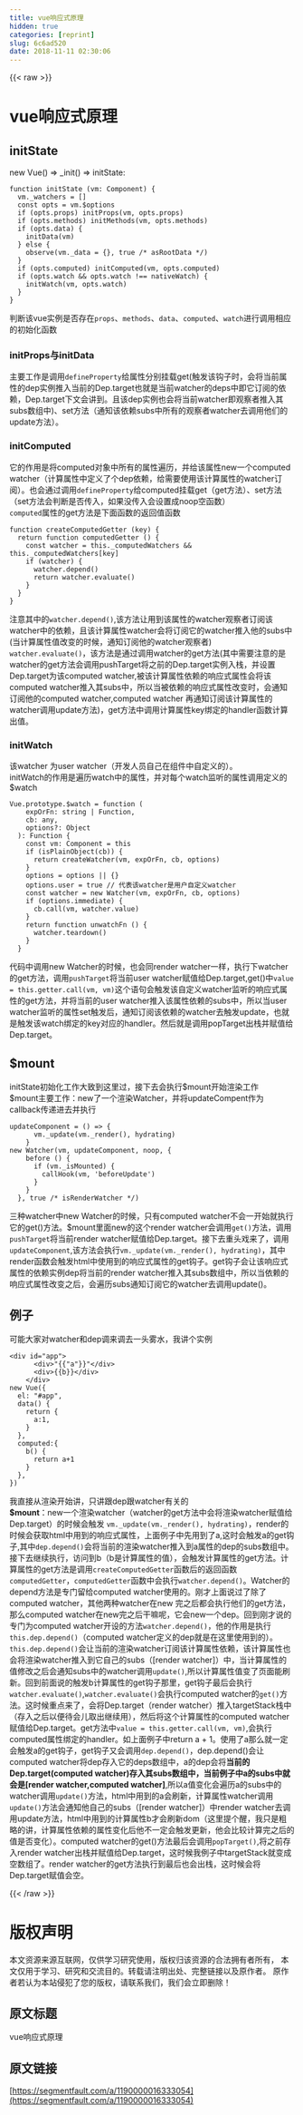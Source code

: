 ```yaml
---
title: vue响应式原理
hidden: true
categories: [reprint]
slug: 6c6ad520
date: 2018-11-11 02:30:06
---
```


{{< raw >}}
<h1 id="articleHeader0">vue&#x54CD;&#x5E94;&#x5F0F;&#x539F;&#x7406;</h1><h2 id="articleHeader1">initState</h2><p>new Vue() =&gt; _init() =&gt; initState:</p><div class="widget-codetool" style="display:none"><div class="widget-codetool--inner"><span class="selectCode code-tool" data-toggle="tooltip" data-placement="top" title="" data-original-title="&#x5168;&#x9009;"></span> <span type="button" class="copyCode code-tool" data-toggle="tooltip" data-placement="top" data-clipboard-text="function initState (vm: Component) {
  vm._watchers = []
  const opts = vm.$options
  if (opts.props) initProps(vm, opts.props)
  if (opts.methods) initMethods(vm, opts.methods)
  if (opts.data) {
    initData(vm)
  } else {
    observe(vm._data = {}, true /* asRootData */)
  }
  if (opts.computed) initComputed(vm, opts.computed)
  if (opts.watch &amp;&amp; opts.watch !== nativeWatch) {
    initWatch(vm, opts.watch)
  }
}" title="" data-original-title="&#x590D;&#x5236;"></span> <span type="button" class="saveToNote code-tool" data-toggle="tooltip" data-placement="top" title="" data-original-title="&#x653E;&#x8FDB;&#x7B14;&#x8BB0;"></span></div></div><pre class="javascript hljs"><code class="javascript"><span class="hljs-function"><span class="hljs-keyword">function</span> <span class="hljs-title">initState</span> (<span class="hljs-params">vm: Component</span>) </span>{
  vm._watchers = []
  <span class="hljs-keyword">const</span> opts = vm.$options
  <span class="hljs-keyword">if</span> (opts.props) initProps(vm, opts.props)
  <span class="hljs-keyword">if</span> (opts.methods) initMethods(vm, opts.methods)
  <span class="hljs-keyword">if</span> (opts.data) {
    initData(vm)
  } <span class="hljs-keyword">else</span> {
    observe(vm._data = {}, <span class="hljs-literal">true</span> <span class="hljs-comment">/* asRootData */</span>)
  }
  <span class="hljs-keyword">if</span> (opts.computed) initComputed(vm, opts.computed)
  <span class="hljs-keyword">if</span> (opts.watch &amp;&amp; opts.watch !== nativeWatch) {
    initWatch(vm, opts.watch)
  }
}</code></pre><p>&#x5224;&#x65AD;&#x8BE5;vue&#x5B9E;&#x4F8B;&#x662F;&#x5426;&#x5B58;&#x5728;<code>props</code>&#x3001;<code>methods</code>&#x3001;<code>data</code>&#x3001;<code>computed</code>&#x3001;<code>watch</code>&#x8FDB;&#x884C;&#x8C03;&#x7528;&#x76F8;&#x5E94;&#x7684;&#x521D;&#x59CB;&#x5316;&#x51FD;&#x6570;</p><h3 id="articleHeader2"><strong>initProps&#x4E0E;initData</strong></h3><p>&#x4E3B;&#x8981;&#x5DE5;&#x4F5C;&#x662F;&#x8C03;&#x7528;<code>defineProperty</code>&#x7ED9;&#x5C5E;&#x6027;&#x5206;&#x522B;&#x6302;&#x8F7D;get(&#x89E6;&#x53D1;&#x8BE5;&#x94A9;&#x5B50;&#x65F6;&#xFF0C;&#x4F1A;&#x5C06;&#x5F53;&#x524D;&#x5C5E;&#x6027;&#x7684;dep&#x5B9E;&#x4F8B;&#x63A8;&#x5165;&#x5F53;&#x524D;&#x7684;Dep.target&#x4E5F;&#x5C31;&#x662F;&#x5F53;&#x524D;watcher&#x7684;deps&#x4E2D;&#x5373;&#x5B83;&#x8BA2;&#x9605;&#x7684;&#x4F9D;&#x8D56;&#xFF0C;Dep.target&#x4E0B;&#x6587;&#x4F1A;&#x8BB2;&#x5230;&#x3002;&#x4E14;&#x8BE5;dep&#x5B9E;&#x4F8B;&#x4E5F;&#x4F1A;&#x5C06;&#x5F53;&#x524D;watcher&#x5373;&#x89C2;&#x5BDF;&#x8005;&#x63A8;&#x5165;&#x5176;subs&#x6570;&#x7EC4;&#x4E2D;)&#x3001;set&#x65B9;&#x6CD5;&#xFF08;&#x901A;&#x77E5;&#x8BE5;&#x4F9D;&#x8D56;subs&#x4E2D;&#x6240;&#x6709;&#x7684;&#x89C2;&#x5BDF;&#x8005;watcher&#x53BB;&#x8C03;&#x7528;&#x4ED6;&#x4EEC;&#x7684;update&#x65B9;&#x6CD5;&#xFF09;&#x3002;</p><h3 id="articleHeader3"><strong>initComputed</strong></h3><p>&#x5B83;&#x7684;&#x4F5C;&#x7528;&#x662F;&#x5C06;computed&#x5BF9;&#x8C61;&#x4E2D;&#x6240;&#x6709;&#x7684;&#x5C5E;&#x6027;&#x904D;&#x5386;&#xFF0C;&#x5E76;&#x7ED9;&#x8BE5;&#x5C5E;&#x6027;new&#x4E00;&#x4E2A;computed watcher&#xFF08;&#x8BA1;&#x7B97;&#x5C5E;&#x6027;&#x4E2D;&#x5B9A;&#x4E49;&#x4E86;&#x4E2A;dep&#x4F9D;&#x8D56;&#xFF0C;&#x7ED9;&#x9700;&#x8981;&#x4F7F;&#x7528;&#x8BE5;&#x8BA1;&#x7B97;&#x5C5E;&#x6027;&#x7684;watcher&#x8BA2;&#x9605;&#xFF09;&#x3002;&#x4E5F;&#x4F1A;&#x901A;&#x8FC7;&#x8C03;&#x7528;<code>defineProperty</code>&#x7ED9;computed&#x6302;&#x8F7D;get&#xFF08;get&#x65B9;&#x6CD5;&#xFF09;&#x3001;set&#x65B9;&#x6CD5;&#xFF08;set&#x65B9;&#x6CD5;&#x4F1A;&#x5224;&#x65AD;&#x662F;&#x5426;&#x4F20;&#x5165;&#xFF0C;&#x5982;&#x679C;&#x6CA1;&#x4F20;&#x5165;&#x4F1A;&#x8BBE;&#x7F6E;&#x6210;noop&#x7A7A;&#x51FD;&#x6570;&#xFF09;<br><code>computed</code>&#x5C5E;&#x6027;&#x7684;get&#x65B9;&#x6CD5;&#x662F;&#x4E0B;&#x9762;&#x51FD;&#x6570;&#x7684;&#x8FD4;&#x56DE;&#x503C;&#x51FD;&#x6570;</p><div class="widget-codetool" style="display:none"><div class="widget-codetool--inner"><span class="selectCode code-tool" data-toggle="tooltip" data-placement="top" title="" data-original-title="&#x5168;&#x9009;"></span> <span type="button" class="copyCode code-tool" data-toggle="tooltip" data-placement="top" data-clipboard-text="function createComputedGetter (key) {
  return function computedGetter () {
    const watcher = this._computedWatchers &amp;&amp; this._computedWatchers[key]
    if (watcher) {
      watcher.depend()
      return watcher.evaluate()
    }
  }
}" title="" data-original-title="&#x590D;&#x5236;"></span> <span type="button" class="saveToNote code-tool" data-toggle="tooltip" data-placement="top" title="" data-original-title="&#x653E;&#x8FDB;&#x7B14;&#x8BB0;"></span></div></div><pre class="javascript hljs"><code class="javascript"><span class="hljs-function"><span class="hljs-keyword">function</span> <span class="hljs-title">createComputedGetter</span> (<span class="hljs-params">key</span>) </span>{
  <span class="hljs-keyword">return</span> <span class="hljs-function"><span class="hljs-keyword">function</span> <span class="hljs-title">computedGetter</span> (<span class="hljs-params"></span>) </span>{
    <span class="hljs-keyword">const</span> watcher = <span class="hljs-keyword">this</span>._computedWatchers &amp;&amp; <span class="hljs-keyword">this</span>._computedWatchers[key]
    <span class="hljs-keyword">if</span> (watcher) {
      watcher.depend()
      <span class="hljs-keyword">return</span> watcher.evaluate()
    }
  }
}</code></pre><p>&#x6CE8;&#x610F;&#x5176;&#x4E2D;&#x7684;<code>watcher.depend()</code>,&#x8BE5;&#x65B9;&#x6CD5;&#x8BA9;&#x7528;&#x5230;&#x8BE5;&#x5C5E;&#x6027;&#x7684;watcher&#x89C2;&#x5BDF;&#x8005;&#x8BA2;&#x9605;&#x8BE5;watcher&#x4E2D;&#x7684;&#x4F9D;&#x8D56;&#xFF0C;&#x4E14;&#x8BE5;&#x8BA1;&#x7B97;&#x5C5E;&#x6027;watcher&#x4F1A;&#x5C06;&#x8BA2;&#x9605;&#x5B83;&#x7684;watcher&#x63A8;&#x5165;&#x4ED6;&#x7684;subs&#x4E2D;(&#x5F53;&#x8BA1;&#x7B97;&#x5C5E;&#x6027;&#x503C;&#x6539;&#x53D8;&#x7684;&#x65F6;&#x5019;&#xFF0C;&#x901A;&#x77E5;&#x8BA2;&#x9605;&#x4ED6;&#x7684;watcher&#x89C2;&#x5BDF;&#x8005;)<br><code>watcher.evaluate()</code>&#xFF0C;&#x8BE5;&#x65B9;&#x6CD5;&#x662F;&#x901A;&#x8FC7;&#x8C03;&#x7528;watcher&#x7684;get&#x65B9;&#x6CD5;(&#x5176;&#x4E2D;&#x9700;&#x8981;&#x6CE8;&#x610F;&#x7684;&#x662F;watcher&#x7684;get&#x65B9;&#x6CD5;&#x4F1A;&#x8C03;&#x7528;pushTarget&#x5C06;&#x4E4B;&#x524D;&#x7684;Dep.target&#x5B9E;&#x4F8B;&#x5165;&#x6808;&#xFF0C;&#x5E76;&#x8BBE;&#x7F6E;Dep.target&#x4E3A;&#x8BE5;computed watcher,&#x88AB;&#x8BE5;&#x8BA1;&#x7B97;&#x5C5E;&#x6027;&#x4F9D;&#x8D56;&#x7684;&#x54CD;&#x5E94;&#x5F0F;&#x5C5E;&#x6027;&#x4F1A;&#x5C06;&#x8BE5;computed watcher&#x63A8;&#x5165;&#x5176;subs&#x4E2D;&#xFF0C;&#x6240;&#x4EE5;&#x5F53;&#x88AB;&#x4F9D;&#x8D56;&#x7684;&#x54CD;&#x5E94;&#x5F0F;&#x5C5E;&#x6027;&#x6539;&#x53D8;&#x65F6;&#xFF0C;&#x4F1A;&#x901A;&#x77E5;&#x8BA2;&#x9605;&#x4ED6;&#x7684;computed watcher,computed watcher &#x518D;&#x901A;&#x77E5;&#x8BA2;&#x9605;&#x8BE5;&#x8BA1;&#x7B97;&#x5C5E;&#x6027;&#x7684;watcher&#x8C03;&#x7528;update&#x65B9;&#x6CD5;)&#xFF0C;get&#x65B9;&#x6CD5;&#x4E2D;&#x8C03;&#x7528;&#x8BA1;&#x7B97;&#x5C5E;&#x6027;key&#x7ED1;&#x5B9A;&#x7684;handler&#x51FD;&#x6570;&#x8BA1;&#x7B97;&#x51FA;&#x503C;&#x3002;</p><h3 id="articleHeader4"><strong>initWatch</strong></h3><p>&#x8BE5;watcher &#x4E3A;user watcher&#xFF08;&#x5F00;&#x53D1;&#x4EBA;&#x5458;&#x81EA;&#x5DF1;&#x5728;&#x7EC4;&#x4EF6;&#x4E2D;&#x81EA;&#x5B9A;&#x4E49;&#x7684;&#xFF09;&#x3002;<br>initWatch&#x7684;&#x4F5C;&#x7528;&#x662F;&#x904D;&#x5386;watch&#x4E2D;&#x7684;&#x5C5E;&#x6027;&#xFF0C;&#x5E76;&#x5BF9;&#x6BCF;&#x4E2A;watch&#x76D1;&#x542C;&#x7684;&#x5C5E;&#x6027;&#x8C03;&#x7528;&#x5B9A;&#x4E49;&#x7684;$watch</p><div class="widget-codetool" style="display:none"><div class="widget-codetool--inner"><span class="selectCode code-tool" data-toggle="tooltip" data-placement="top" title="" data-original-title="&#x5168;&#x9009;"></span> <span type="button" class="copyCode code-tool" data-toggle="tooltip" data-placement="top" data-clipboard-text="Vue.prototype.$watch = function (
    expOrFn: string | Function,
    cb: any,
    options?: Object
  ): Function {
    const vm: Component = this
    if (isPlainObject(cb)) {
      return createWatcher(vm, expOrFn, cb, options)
    }
    options = options || {}
    options.user = true // &#x4EE3;&#x8868;&#x8BE5;watcher&#x662F;&#x7528;&#x6237;&#x81EA;&#x5B9A;&#x4E49;watcher
    const watcher = new Watcher(vm, expOrFn, cb, options)
    if (options.immediate) {
      cb.call(vm, watcher.value)
    }
    return function unwatchFn () {
      watcher.teardown()
    }
  }" title="" data-original-title="&#x590D;&#x5236;"></span> <span type="button" class="saveToNote code-tool" data-toggle="tooltip" data-placement="top" title="" data-original-title="&#x653E;&#x8FDB;&#x7B14;&#x8BB0;"></span></div></div><pre class="javascript hljs"><code class="javascript">Vue.prototype.$watch = <span class="hljs-function"><span class="hljs-keyword">function</span> (<span class="hljs-params">
    expOrFn: string | Function,
    cb: any,
    options?: Object
  </span>): <span class="hljs-title">Function</span> </span>{
    <span class="hljs-keyword">const</span> vm: Component = <span class="hljs-keyword">this</span>
    <span class="hljs-keyword">if</span> (isPlainObject(cb)) {
      <span class="hljs-keyword">return</span> createWatcher(vm, expOrFn, cb, options)
    }
    options = options || {}
    options.user = <span class="hljs-literal">true</span> <span class="hljs-comment">// &#x4EE3;&#x8868;&#x8BE5;watcher&#x662F;&#x7528;&#x6237;&#x81EA;&#x5B9A;&#x4E49;watcher</span>
    <span class="hljs-keyword">const</span> watcher = <span class="hljs-keyword">new</span> Watcher(vm, expOrFn, cb, options)
    <span class="hljs-keyword">if</span> (options.immediate) {
      cb.call(vm, watcher.value)
    }
    <span class="hljs-keyword">return</span> <span class="hljs-function"><span class="hljs-keyword">function</span> <span class="hljs-title">unwatchFn</span> (<span class="hljs-params"></span>) </span>{
      watcher.teardown()
    }
  }</code></pre><p>&#x4EE3;&#x7801;&#x4E2D;&#x8C03;&#x7528;new Watcher&#x7684;&#x65F6;&#x5019;&#xFF0C;&#x4E5F;&#x4F1A;&#x540C;render watcher&#x4E00;&#x6837;&#xFF0C;&#x6267;&#x884C;&#x4E0B;watcher&#x7684;get&#x65B9;&#x6CD5;&#xFF0C;&#x8C03;&#x7528;<code>pushTarget</code>&#x5C06;&#x5F53;&#x524D;user watcher&#x8D4B;&#x503C;&#x7ED9;Dep.target,get()&#x4E2D;<code>value = this.getter.call(vm, vm)</code>&#x8FD9;&#x4E2A;&#x8BED;&#x53E5;&#x4F1A;&#x89E6;&#x53D1;&#x8BE5;&#x81EA;&#x5B9A;&#x4E49;watcher&#x76D1;&#x542C;&#x7684;&#x54CD;&#x5E94;&#x5F0F;&#x5C5E;&#x6027;&#x7684;get&#x65B9;&#x6CD5;&#xFF0C;&#x5E76;&#x5C06;&#x5F53;&#x524D;&#x7684;user watcher&#x63A8;&#x5165;&#x8BE5;&#x5C5E;&#x6027;&#x4F9D;&#x8D56;&#x7684;subs&#x4E2D;&#xFF0C;&#x6240;&#x4EE5;&#x5F53;user watcher&#x76D1;&#x542C;&#x7684;&#x5C5E;&#x6027;set&#x89E6;&#x53D1;&#x540E;&#xFF0C;&#x901A;&#x77E5;&#x8BA2;&#x9605;&#x8BE5;&#x4F9D;&#x8D56;&#x7684;watcher&#x53BB;&#x89E6;&#x53D1;update&#xFF0C;&#x4E5F;&#x5C31;&#x662F;&#x89E6;&#x53D1;&#x8BE5;watch&#x7ED1;&#x5B9A;&#x7684;key&#x5BF9;&#x5E94;&#x7684;handler&#x3002;&#x7136;&#x540E;&#x5C31;&#x662F;&#x8C03;&#x7528;popTarget&#x51FA;&#x6808;&#x5E76;&#x8D4B;&#x503C;&#x7ED9;Dep.target&#x3002;</p><h2 id="articleHeader5">$mount</h2><p>initState&#x521D;&#x59CB;&#x5316;&#x5DE5;&#x4F5C;&#x5927;&#x81F4;&#x5230;&#x8FD9;&#x91CC;&#x8FC7;&#xFF0C;&#x63A5;&#x4E0B;&#x53BB;&#x4F1A;&#x6267;&#x884C;$mount&#x5F00;&#x59CB;&#x6E32;&#x67D3;&#x5DE5;&#x4F5C;<br>$mount&#x4E3B;&#x8981;&#x5DE5;&#x4F5C;&#xFF1A;new&#x4E86;&#x4E00;&#x4E2A;&#x6E32;&#x67D3;Watcher&#xFF0C;&#x5E76;&#x5C06;updateCompent&#x4F5C;&#x4E3A;callback&#x4F20;&#x9012;&#x8FDB;&#x53BB;&#x5E76;&#x6267;&#x884C;</p><div class="widget-codetool" style="display:none"><div class="widget-codetool--inner"><span class="selectCode code-tool" data-toggle="tooltip" data-placement="top" title="" data-original-title="&#x5168;&#x9009;"></span> <span type="button" class="copyCode code-tool" data-toggle="tooltip" data-placement="top" data-clipboard-text="updateComponent = () =&gt; {
      vm._update(vm._render(), hydrating)
    }
new Watcher(vm, updateComponent, noop, {
    before () {
      if (vm._isMounted) {
        callHook(vm, &apos;beforeUpdate&apos;)
      }
    }
  }, true /* isRenderWatcher */)" title="" data-original-title="&#x590D;&#x5236;"></span> <span type="button" class="saveToNote code-tool" data-toggle="tooltip" data-placement="top" title="" data-original-title="&#x653E;&#x8FDB;&#x7B14;&#x8BB0;"></span></div></div><pre class="javascript hljs"><code class="javascript">updateComponent = <span class="hljs-function"><span class="hljs-params">()</span> =&gt;</span> {
      vm._update(vm._render(), hydrating)
    }
<span class="hljs-keyword">new</span> Watcher(vm, updateComponent, noop, {
    before () {
      <span class="hljs-keyword">if</span> (vm._isMounted) {
        callHook(vm, <span class="hljs-string">&apos;beforeUpdate&apos;</span>)
      }
    }
  }, <span class="hljs-literal">true</span> <span class="hljs-comment">/* isRenderWatcher */</span>)</code></pre><p>&#x4E09;&#x79CD;watcher&#x4E2D;new Watcher&#x7684;&#x65F6;&#x5019;&#xFF0C;&#x53EA;&#x6709;computed watcher&#x4E0D;&#x4F1A;&#x4E00;&#x5F00;&#x59CB;&#x5C31;&#x6267;&#x884C;&#x5B83;&#x7684;get()&#x65B9;&#x6CD5;&#x3002;$mount&#x91CC;&#x9762;new&#x7684;&#x8FD9;&#x4E2A;render watcher&#x4F1A;&#x8C03;&#x7528;<code>get()</code>&#x65B9;&#x6CD5;&#xFF0C;&#x8C03;&#x7528;<code>pushTarget</code>&#x5C06;&#x5F53;&#x524D;render watcher&#x8D4B;&#x503C;&#x7ED9;Dep.target&#x3002;&#x63A5;&#x4E0B;&#x53BB;&#x91CD;&#x5934;&#x620F;&#x6765;&#x4E86;&#xFF0C;&#x8C03;&#x7528;<code>updateComponent</code>,&#x8BE5;&#x65B9;&#x6CD5;&#x4F1A;&#x6267;&#x884C;<code>vm._update(vm._render(), hydrating)</code>&#xFF0C;&#x5176;&#x4E2D;render&#x51FD;&#x6570;&#x4F1A;&#x89E6;&#x53D1;html&#x4E2D;&#x4F7F;&#x7528;&#x5230;&#x7684;&#x54CD;&#x5E94;&#x5F0F;&#x5C5E;&#x6027;&#x7684;get&#x94A9;&#x5B50;&#x3002;get&#x94A9;&#x5B50;&#x4F1A;&#x8BA9;&#x8BE5;&#x54CD;&#x5E94;&#x5F0F;&#x5C5E;&#x6027;&#x7684;&#x4F9D;&#x8D56;&#x5B9E;&#x4F8B;dep&#x5C06;&#x5F53;&#x524D;&#x7684;render watcher&#x63A8;&#x5165;&#x5176;subs&#x6570;&#x7EC4;&#x4E2D;&#xFF0C;&#x6240;&#x4EE5;&#x5F53;&#x4F9D;&#x8D56;&#x7684;&#x54CD;&#x5E94;&#x5F0F;&#x5C5E;&#x6027;&#x6539;&#x53D8;&#x4E4B;&#x540E;&#xFF0C;&#x4F1A;&#x904D;&#x5386;subs&#x901A;&#x77E5;&#x8BA2;&#x9605;&#x5B83;&#x7684;watcher&#x53BB;&#x8C03;&#x7528;update()&#x3002;</p><h2 id="articleHeader6">&#x4F8B;&#x5B50;</h2><p>&#x53EF;&#x80FD;&#x5927;&#x5BB6;&#x5BF9;watcher&#x548C;dep&#x8C03;&#x6765;&#x8C03;&#x53BB;&#x4E00;&#x5934;&#x96FE;&#x6C34;&#xFF0C;&#x6211;&#x8BB2;&#x4E2A;&#x5B9E;&#x4F8B;</p><div class="widget-codetool" style="display:none"><div class="widget-codetool--inner"><span class="selectCode code-tool" data-toggle="tooltip" data-placement="top" title="" data-original-title="&#x5168;&#x9009;"></span> <span type="button" class="copyCode code-tool" data-toggle="tooltip" data-placement="top" data-clipboard-text="&lt;div id=&quot;app&quot;&gt;
      &lt;div&gt;{{a}}&lt;/div&gt;
      &lt;div&gt;{{b}}&lt;/div&gt;
    &lt;/div&gt;
new Vue({
  el: &quot;#app&quot;,
  data() {
    return {
      a:1,
    }
  },
  computed:{
    b() {
      return a+1
    }
  },
})" title="" data-original-title="&#x590D;&#x5236;"></span> <span type="button" class="saveToNote code-tool" data-toggle="tooltip" data-placement="top" title="" data-original-title="&#x653E;&#x8FDB;&#x7B14;&#x8BB0;"></span></div></div><pre class="javascript hljs"><code class="javascript">&lt;div id=<span class="hljs-string">&quot;app&quot;</span>&gt;
      <span class="xml"><span class="hljs-tag">&lt;<span class="hljs-name">div</span>&gt;</span>"{{"a"}}"<span class="hljs-tag">&lt;/<span class="hljs-name">div</span>&gt;</span></span>
      &lt;div&gt;{{b}}&lt;<span class="hljs-regexp">/div&gt;
    &lt;/</span>div&gt;
<span class="hljs-keyword">new</span> Vue({
  <span class="hljs-attr">el</span>: <span class="hljs-string">&quot;#app&quot;</span>,
  data() {
    <span class="hljs-keyword">return</span> {
      <span class="hljs-attr">a</span>:<span class="hljs-number">1</span>,
    }
  },
  <span class="hljs-attr">computed</span>:{
    b() {
      <span class="hljs-keyword">return</span> a+<span class="hljs-number">1</span>
    }
  },
})</code></pre><p>&#x6211;&#x76F4;&#x63A5;&#x4ECE;&#x6E32;&#x67D3;&#x5F00;&#x59CB;&#x8BB2;&#xFF0C;&#x53EA;&#x8BB2;&#x8DDF;dep&#x8DDF;watcher&#x6709;&#x5173;&#x7684;<br><strong>$mount</strong>&#xFF1A;new&#x4E00;&#x4E2A;&#x6E32;&#x67D3;watcher&#xFF08;watcher&#x7684;get&#x65B9;&#x6CD5;&#x4E2D;&#x4F1A;&#x5C06;&#x6E32;&#x67D3;watcher&#x8D4B;&#x503C;&#x7ED9;Dep.target&#xFF09;&#x7684;&#x65F6;&#x5019;&#x4F1A;&#x89E6;&#x53D1; <code>vm._update(vm._render(), hydrating)</code>&#xFF0C;render&#x7684;&#x65F6;&#x5019;&#x4F1A;&#x83B7;&#x53D6;html&#x4E2D;&#x7528;&#x5230;&#x7684;&#x54CD;&#x5E94;&#x5F0F;&#x5C5E;&#x6027;&#xFF0C;&#x4E0A;&#x9762;&#x4F8B;&#x5B50;&#x4E2D;&#x5148;&#x7528;&#x5230;&#x4E86;a,&#x8FD9;&#x65F6;&#x4F1A;&#x89E6;&#x53D1;a&#x7684;get&#x94A9;&#x5B50;,&#x5176;&#x4E2D;<code>dep.depend()</code>&#x4F1A;&#x5C06;&#x5F53;&#x524D;&#x7684;&#x6E32;&#x67D3;watcher&#x63A8;&#x5165;&#x5230;a&#x5C5E;&#x6027;&#x7684;dep&#x7684;subs&#x6570;&#x7EC4;&#x4E2D;&#x3002;<br>&#x63A5;&#x4E0B;&#x53BB;&#x7EE7;&#x7EED;&#x6267;&#x884C;&#xFF0C;&#x8BBF;&#x95EE;&#x5230;b&#xFF08;b&#x662F;&#x8BA1;&#x7B97;&#x5C5E;&#x6027;&#x7684;&#x503C;&#xFF09;&#xFF0C;&#x4F1A;&#x89E6;&#x53D1;&#x8BA1;&#x7B97;&#x5C5E;&#x6027;&#x7684;get&#x65B9;&#x6CD5;&#x3002;&#x8BA1;&#x7B97;&#x5C5E;&#x6027;&#x7684;get&#x65B9;&#x6CD5;&#x662F;&#x8C03;&#x7528;<code>createComputedGetter</code>&#x51FD;&#x6570;&#x540E;&#x7684;&#x8FD4;&#x56DE;&#x51FD;&#x6570;<code>computedGetter</code>&#xFF0C;<code>computedGetter</code>&#x51FD;&#x6570;&#x4E2D;&#x4F1A;&#x6267;&#x884C;<code>watcher.depend()</code>&#x3002;Watcher&#x7684;depend&#x65B9;&#x6CD5;&#x662F;&#x4E13;&#x95E8;&#x7559;&#x7ED9;computed watcher&#x4F7F;&#x7528;&#x7684;&#x3002;&#x521A;&#x624D;&#x4E0A;&#x9762;&#x8BF4;&#x8FC7;&#x4E86;&#x9664;&#x4E86;computed watcher&#xFF0C;&#x5176;&#x4ED6;&#x4E24;&#x79CD;watcher&#x5728;new &#x5B8C;&#x4E4B;&#x540E;&#x90FD;&#x4F1A;&#x6267;&#x884C;&#x4ED6;&#x4EEC;&#x7684;get&#x65B9;&#x6CD5;&#xFF0C;&#x90A3;&#x4E48;computed watcher&#x5728;new&#x5B8C;&#x4E4B;&#x540E;&#x5E72;&#x561B;&#x5462;&#xFF0C;&#x5B83;&#x4F1A;new&#x4E00;&#x4E2A;dep&#x3002;&#x56DE;&#x5230;&#x521A;&#x624D;&#x8BF4;&#x7684;&#x4E13;&#x95E8;&#x4E3A;computed watcher&#x5F00;&#x8BBE;&#x7684;&#x65B9;&#x6CD5;<code>watcher.depend()</code>&#xFF0C;&#x4ED6;&#x7684;&#x4F5C;&#x7528;&#x662F;&#x6267;&#x884C;<code>this.dep.depend()</code>&#xFF08;computed watcher&#x5B9A;&#x4E49;&#x7684;dep&#x5C31;&#x662F;&#x5728;&#x8FD9;&#x91CC;&#x4F7F;&#x7528;&#x5230;&#x7684;&#xFF09;&#x3002;<code>this.dep.depend()</code>&#x4F1A;&#x8BA9;&#x5F53;&#x524D;&#x7684;&#x6E32;&#x67D3;watcher&#x8BA2;&#x9605;&#x8BE5;&#x8BA1;&#x7B97;&#x5C5E;&#x6027;&#x4F9D;&#x8D56;&#xFF0C;&#x8BE5;&#x8BA1;&#x7B97;&#x5C5E;&#x6027;&#x4E5F;&#x4F1A;&#x5C06;&#x6E32;&#x67D3;watcher&#x63A8;&#x5165;&#x5230;&#x5B83;&#x81EA;&#x5DF1;&#x7684;subs&#xFF08;[render watcher]&#xFF09;&#x4E2D;&#xFF0C;&#x5F53;&#x8BA1;&#x7B97;&#x5C5E;&#x6027;&#x7684;&#x503C;&#x4FEE;&#x6539;&#x4E4B;&#x540E;&#x4F1A;&#x901A;&#x77E5;subs&#x4E2D;&#x7684;watcher&#x8C03;&#x7528;<code>update()</code>,&#x6240;&#x4EE5;&#x8BA1;&#x7B97;&#x5C5E;&#x6027;&#x503C;&#x53D8;&#x4E86;&#x9875;&#x9762;&#x80FD;&#x5237;&#x65B0;&#x3002;&#x56DE;&#x5230;&#x524D;&#x9762;&#x8BF4;&#x7684;&#x89E6;&#x53D1;b&#x8BA1;&#x7B97;&#x5C5E;&#x6027;&#x7684;get&#x94A9;&#x5B50;&#x90A3;&#x91CC;&#xFF0C;get&#x94A9;&#x5B50;&#x6700;&#x540E;&#x4F1A;&#x6267;&#x884C;<code>watcher.evaluate()</code>,<code>watcher.evaluate()</code>&#x4F1A;&#x6267;&#x884C;computed watcher&#x7684;<code>get()</code>&#x65B9;&#x6CD5;&#x3002;&#x8FD9;&#x65F6;&#x5019;&#x91CD;&#x70B9;&#x6765;&#x4E86;&#xFF0C;&#x4F1A;&#x5C06;Dep.target&#xFF08;render watcher&#xFF09;&#x63A8;&#x5165;targetStack&#x6808;&#x4E2D;&#xFF08;&#x5B58;&#x5165;&#x4E4B;&#x540E;&#x4EE5;&#x4FBF;&#x5F85;&#x4F1A;&#x513F;&#x53D6;&#x51FA;&#x7EE7;&#x7EED;&#x7528;&#xFF09;&#xFF0C;&#x7136;&#x540E;&#x5C06;&#x8FD9;&#x4E2A;&#x8BA1;&#x7B97;&#x5C5E;&#x6027;&#x7684;computed watcher&#x8D4B;&#x503C;&#x7ED9;Dep.target&#x3002;get&#x65B9;&#x6CD5;&#x4E2D;<code>value = this.getter.call(vm, vm)</code>,&#x4F1A;&#x6267;&#x884C;computed&#x5C5E;&#x6027;&#x7ED1;&#x5B9A;&#x7684;handler&#x3002;&#x5982;&#x4E0A;&#x9762;&#x4F8B;&#x5B50;&#x4E2D;return a + 1&#x3002;&#x4F7F;&#x7528;&#x4E86;a&#x90A3;&#x4E48;&#x5C31;&#x4E00;&#x5B9A;&#x4F1A;&#x89E6;&#x53D1;a&#x7684;get&#x94A9;&#x5B50;&#xFF0C;get&#x94A9;&#x5B50;&#x53C8;&#x4F1A;&#x8C03;&#x7528;<code>dep.depend()</code>&#xFF0C;dep.depend()&#x4F1A;&#x8BA9;computed watcher&#x5C06;dep&#x5B58;&#x5165;&#x5B83;&#x7684;deps&#x6570;&#x7EC4;&#x4E2D;&#xFF0C;a&#x7684;dep&#x4F1A;&#x5C06;<strong>&#x5F53;&#x524D;&#x7684;Dep.target(computed watcher)&#x5B58;&#x5165;&#x5176;subs&#x6570;&#x7EC4;&#x4E2D;&#xFF0C;&#x5F53;&#x524D;&#x4F8B;&#x5B50;&#x4E2D;a&#x7684;subs&#x4E2D;&#x5C31;&#x4F1A;&#x662F;[render watcher,computed watcher]</strong>,&#x6240;&#x4EE5;a&#x503C;&#x53D8;&#x5316;&#x4F1A;&#x904D;&#x5386;a&#x7684;subs&#x4E2D;&#x7684;watcher&#x8C03;&#x7528;<code>update()</code>&#x65B9;&#x6CD5;&#xFF0C;html&#x4E2D;&#x7528;&#x5230;&#x7684;a&#x4F1A;&#x5237;&#x65B0;&#xFF0C;&#x8BA1;&#x7B97;&#x5C5E;&#x6027;watcher&#x8C03;&#x7528;<code>update()</code>&#x65B9;&#x6CD5;&#x4F1A;&#x901A;&#x77E5;&#x4ED6;&#x81EA;&#x5DF1;&#x7684;subs&#xFF08;[render watcher]&#xFF09;&#x4E2D;render watcher&#x53BB;&#x8C03;&#x7528;update&#x65B9;&#x6CD5;&#xFF0C;html&#x4E2D;&#x7528;&#x5230;&#x7684;&#x8BA1;&#x7B97;&#x5C5E;&#x6027;b&#x624D;&#x4F1A;&#x5237;&#x65B0;dom&#xFF08;&#x8FD9;&#x91CC;&#x63D0;&#x4E2A;&#x9192;&#xFF0C;&#x6211;&#x53EA;&#x662F;&#x7C97;&#x7565;&#x7684;&#x8BB2;&#xFF0C;&#x8BA1;&#x7B97;&#x5C5E;&#x6027;&#x4F9D;&#x8D56;&#x7684;&#x5C5E;&#x6027;&#x53D8;&#x5316;&#x540E;&#x4ED6;&#x4E0D;&#x4E00;&#x5B9A;&#x4F1A;&#x89E6;&#x53D1;&#x66F4;&#x65B0;&#xFF0C;&#x4ED6;&#x4F1A;&#x6BD4;&#x8F83;&#x8BA1;&#x7B97;&#x5B8C;&#x4E4B;&#x540E;&#x7684;&#x503C;&#x662F;&#x5426;&#x53D8;&#x5316;&#xFF09;&#x3002;computed watcher&#x7684;get()&#x65B9;&#x6CD5;&#x6700;&#x540E;&#x4F1A;&#x8C03;&#x7528;<code>popTarget()</code>,&#x5C06;&#x4E4B;&#x524D;&#x5B58;&#x5165;render watcher&#x51FA;&#x6808;&#x5E76;&#x8D4B;&#x503C;&#x7ED9;Dep.target&#xFF0C;&#x8FD9;&#x65F6;&#x5019;&#x6211;&#x4F8B;&#x5B50;&#x4E2D;targetStack&#x5C31;&#x53D8;&#x6210;&#x7A7A;&#x6570;&#x7EC4;&#x4E86;&#x3002;render watcher&#x7684;get&#x65B9;&#x6CD5;&#x6267;&#x884C;&#x5230;&#x6700;&#x540E;&#x4E5F;&#x4F1A;&#x51FA;&#x6808;&#xFF0C;&#x8FD9;&#x65F6;&#x5019;&#x4F1A;&#x5C06;Dep.target&#x8D4B;&#x503C;&#x4F1A;&#x7A7A;&#x3002;</p>
{{< /raw >}}

# 版权声明
本文资源来源互联网，仅供学习研究使用，版权归该资源的合法拥有者所有，
本文仅用于学习、研究和交流目的。转载请注明出处、完整链接以及原作者。
原作者若认为本站侵犯了您的版权，请联系我们，我们会立即删除！

## 原文标题
vue响应式原理

## 原文链接
[https://segmentfault.com/a/1190000016333054](https://segmentfault.com/a/1190000016333054)

